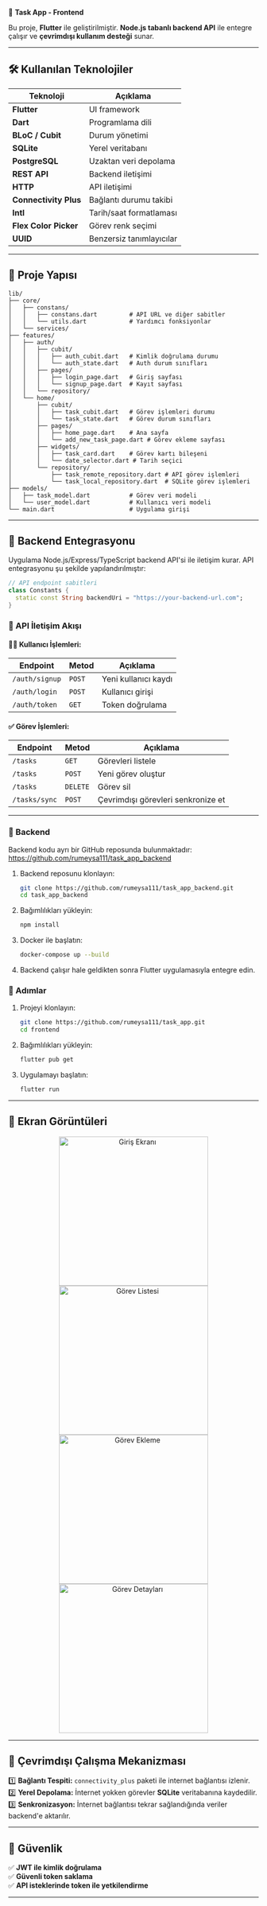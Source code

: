 📱 **Task App - Frontend**

Bu proje, **Flutter** ile geliştirilmiştir.
**Node.js tabanlı backend API** ile entegre çalışır ve **çevrimdışı kullanım desteği** sunar.


---


## 🛠️ Kullanılan Teknolojiler
| **Teknoloji** | **Açıklama** |
|--------------|-------------|
| **Flutter** | UI framework |
| **Dart** | Programlama dili |
| **BLoC / Cubit** | Durum yönetimi |
| **SQLite** | Yerel veritabanı |
| **PostgreSQL** | Uzaktan veri depolama |
| **REST API** | Backend iletişimi |
| **HTTP** | API iletişimi |
| **Connectivity Plus** | Bağlantı durumu takibi |
| **Intl** | Tarih/saat formatlaması |
| **Flex Color Picker** | Görev renk seçimi |
| **UUID** | Benzersiz tanımlayıcılar |

---
## 📁 Proje Yapısı
```
lib/
├── core/
│   ├── constans/
│   │   ├── constans.dart         # API URL ve diğer sabitler
│   │   └── utils.dart            # Yardımcı fonksiyonlar
│   └── services/
├── features/
│   ├── auth/
│   │   ├── cubit/
│   │   │   ├── auth_cubit.dart   # Kimlik doğrulama durumu
│   │   │   └── auth_state.dart   # Auth durum sınıfları
│   │   ├── pages/
│   │   │   ├── login_page.dart   # Giriş sayfası
│   │   │   └── signup_page.dart  # Kayıt sayfası
│   │   └── repository/
│   └── home/
│       ├── cubit/
│       │   ├── task_cubit.dart   # Görev işlemleri durumu
│       │   └── task_state.dart   # Görev durum sınıfları
│       ├── pages/
│       │   ├── home_page.dart    # Ana sayfa
│       │   └── add_new_task_page.dart # Görev ekleme sayfası
│       ├── widgets/
│       │   ├── task_card.dart    # Görev kartı bileşeni
│       │   └── date_selector.dart # Tarih seçici
│       └── repository/
│           ├── task_remote_repository.dart # API görev işlemleri
│           └── task_local_repository.dart  # SQLite görev işlemleri
├── models/
│   ├── task_model.dart           # Görev veri modeli
│   └── user_model.dart           # Kullanıcı veri modeli
└── main.dart                     # Uygulama girişi
```

---

## 🔗 Backend Entegrasyonu
Uygulama Node.js/Express/TypeScript backend API'si ile iletişim kurar. API entegrasyonu şu şekilde yapılandırılmıştır:
```dart
// API endpoint sabitleri
class Constants {
  static const String backendUri = "https://your-backend-url.com";
}
```
### 📡 API İletişim Akışı

#### 🧑‍💼 Kullanıcı İşlemleri:
| **Endpoint** | **Metod** | **Açıklama** |
|-------------|----------|-------------|
| `/auth/signup` | `POST` | Yeni kullanıcı kaydı |
| `/auth/login` | `POST` | Kullanıcı girişi |
| `/auth/token` | `GET` | Token doğrulama |

#### ✅ Görev İşlemleri:
| **Endpoint** | **Metod** | **Açıklama** |
|-------------|----------|-------------|
| `/tasks` | `GET` | Görevleri listele |
| `/tasks` | `POST` | Yeni görev oluştur |
| `/tasks` | `DELETE` | Görev sil |
| `/tasks/sync` | `POST` | Çevrimdışı görevleri senkronize et |

---

### 📡 Backend 
Backend kodu ayrı bir GitHub reposunda bulunmaktadır:
https://github.com/rumeysa111/task_app_backend


1. Backend reposunu klonlayın:
   ```sh
   git clone https://github.com/rumeysa111/task_app_backend.git
   cd task_app_backend
   ```
2. Bağımlılıkları yükleyin:
   ```sh
   npm install
   ```
3. Docker ile başlatın:
   ```sh
   docker-compose up --build
   ```
4. Backend çalışır hale geldikten sonra Flutter uygulamasıyla entegre edin.


### 📌 Adımlar
1. Projeyi klonlayın:
   ```sh
   git clone https://github.com/rumeysa111/task_app.git
   cd frontend
   ```
2. Bağımlılıkları yükleyin:
   ```sh
   flutter pub get
   ```
3. Uygulamayı başlatın:
   ```sh
   flutter run
   ```


---

## 📱 Ekran Görüntüleri
<div align="center">  
  <img src="assets/images/Screenshot_1737739375.png" alt="Giriş Ekranı" width="300">  
  <img src="assets/images/Screenshot_1737739500.png" alt="Görev Listesi" width="300">  
  <img src="assets/images/Screenshot_1737739570.png" alt="Görev Ekleme" width="300">  
  <img src="assets/images/Screenshot_1737739606.png" alt="Görev Detayları" width="300">  
</div>  

---

## 🔌 Çevrimdışı Çalışma Mekanizması
1️⃣ **Bağlantı Tespiti:** `connectivity_plus` paketi ile internet bağlantısı izlenir.  
2️⃣ **Yerel Depolama:** İnternet yokken görevler **SQLite** veritabanına kaydedilir.  
3️⃣ **Senkronizasyon:** İnternet bağlantısı tekrar sağlandığında veriler backend'e aktarılır.  

---

## 🔐 Güvenlik
✅ **JWT ile kimlik doğrulama**  
✅ **Güvenli token saklama**  
✅ **API isteklerinde token ile yetkilendirme**  

---

